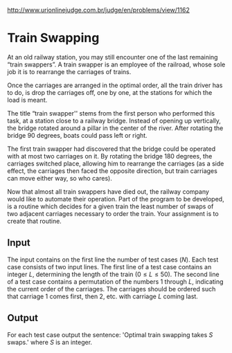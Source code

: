 http://www.urionlinejudge.com.br/judge/en/problems/view/1162

# Train Swapping

At an old railway station, you may still encounter one of the last remaining
“train swappers”. A train swapper is an employee of the railroad, whose sole
job it is to rearrange the carriages of trains.

Once the carriages are arranged in the optimal order, all the train driver
has to do, is drop the carriages off, one by one, at the stations for which
the load is meant.

The title “train swapper'' stems from the first person who performed this
task, at a station close to a railway bridge. Instead of opening up vertically,
the bridge rotated around a pillar in the center of the river. After rotating
the bridge 90 degrees, boats could pass left or right.

The first train swapper had discovered that the bridge could be operated with
at most two carriages on it. By rotating the bridge 180 degrees, the carriages
switched place, allowing him to rearrange the carriages (as a side effect, the
carriages then faced the opposite direction, but train carriages can move
either way, so who cares).

Now that almost all train swappers have died out, the railway company would
like to automate their operation. Part of the program to be developed, is a
routine which decides for a given train the least number of swaps of two
adjacent carriages necessary to order the train. Your assignment is to create
that routine.

## Input

The input contains on the first line the number of test cases ($N$). Each test
case consists of two input lines. The first line of a test case contains an
integer $L$, determining the length of the train ($0 \leq L \leq 50$). The
second line of a test case contains a permutation of the numbers 1 through $L$,
indicating the current order of the carriages. The carriages should be ordered
such that carriage 1 comes first, then 2, etc. with carriage $L$ coming last.

## Output

For each test case output the sentence: 'Optimal train swapping takes $S$
swaps.' where $S$ is an integer.

